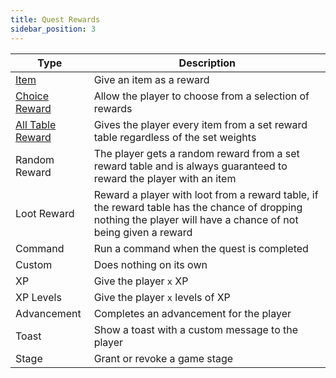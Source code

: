 ```yaml
---
title: Quest Rewards
sidebar_position: 3
---
```


| Type | Description |
|-|-|
| [Item](./Item.md) | Give an item as a reward |
| [Choice Reward](./Choice_Reward.md) | Allow the player to choose from a selection of rewards |
| [All Table Reward](./All_Table_Reward.md) | Gives the player every item from a set reward table regardless of the set weights |
| Random Reward | The player gets a random reward from a set reward table and is always guaranteed to reward the player with an item |
| Loot Reward | Reward a player with loot from a reward table, if the reward table has the chance of dropping nothing the player will have a chance of not being given a reward |
| Command | Run a command when the quest is completed |
| Custom | Does nothing on its own |
| XP | Give the player `x` XP |
| XP Levels | Give the player `x` levels of XP |
| Advancement | Completes an advancement for the player |
| Toast | Show a toast with a custom message to the player |
| Stage | Grant or revoke a game stage |

